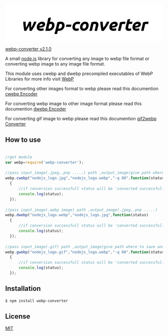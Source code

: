 [![webp-converter Logo](images/nlogo.gif)](https://www.npmjs.com/package/webp-converter)

[webp-converter v2.1.0](https://www.npmjs.com/package/webp-converter)

A small [node.js](http://nodejs.org) library for converting any image to webp file format or converting webp image to any image file format.


This module uses cwebp and dwebp precompiled executables of WebP Libraries for more info visit [WebP](https://developers.google.com/speed/webp)

For converting other images format to webp please read this documention [cwebp Encoder](https://developers.google.com/speed/webp/docs/cwebp)

For converting webp image to other image format please read this documention [dwebp Encoder](https://developers.google.com/speed/webp/docs/dwebp)

For converting gif image to webp please read this documention [gif2webp Converter](https://developers.google.com/speed/webp/docs/gif2webp)


## How to use

  ```js

//get module
var webp=require('webp-converter');

//pass input_image(.jpeg,.pnp .....) path ,output_image(give path where to save and image file name with .webp extension)
webp.cwebp("nodejs_logo.jpg","nodejs_logo.webp","-q 80",function(status)
	{
		//if conversion successfull status will be 'converted successfully'
		console.log(status);
	});

//pass input_image(.webp image) path ,output_image(.jpeg,.pnp .....)
webp.dwebp("nodejs_logo.webp","nodejs_logo.jpg",function(status)
	{
		//if conversion successfull status will be 'converted successfully'
		console.log(status);
	});

//pass input_image(.gif) path ,output_image(give path where to save and image file name with .webp extension)
webp.gwebp("nodejs_logo.gif","nodejs_logo.webp","-q 80",function(status)
	{
		//if conversion successfull status will be 'converted successfully'
		console.log(status);
	});


```

## Installation

```bash
$ npm install webp-converter
```

## License

  [MIT](LICENSE)
